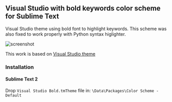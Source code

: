 ## Visual Studio with bold keywords color scheme for Sublime Text

Visual Studio theme using bold font to highlight keywords. This scheme was also fixed to work properly with Python syntax higlighter.

![screenshot](https://github.com/Trismegistos84/Visual-Studio-Bold.tmTheme/blob/master/screenshot.png)

This work is based on [Visual Studio theme](https://github.com/mihaifm/Visual-Studio.tmTheme)

### Installation

#### Sublime Text 2

Drop `Visual Studio Bold.tmTheme` file in: `\Data\Packages\Color Scheme - Default`
